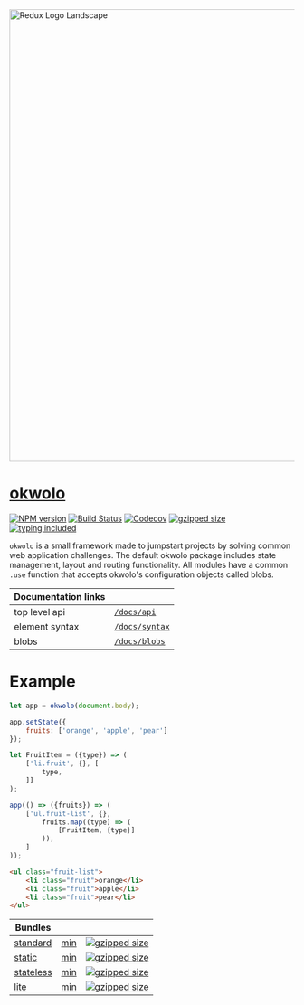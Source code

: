 <img src="https://user-images.githubusercontent.com/9319710/28757374-8e78376e-754f-11e7-84a1-7b2b2e540e56.png" alt="Redux Logo Landscape" width="800px">

# [okwolo](https://github.com/okwolo/okwolo)

[![NPM version](https://img.shields.io/npm/v/okwolo.svg)](https://www.npmjs.com/package/okwolo)
[![Build Status](https://travis-ci.org/okwolo/okwolo.svg?branch=master)](https://travis-ci.org/okwolo/okwolo)
[![Codecov](https://img.shields.io/codecov/c/github/okwolo/okwolo.svg)](https://codecov.io/gh/okwolo/okwolo)
[![gzipped size](https://img.shields.io/github/size/okwolo/okwolo/dist/standard.min.js.gz.svg)](https://github.com/okwolo/okwolo/blob/master/dist/standard.min.js.gz)
[![typing included](https://img.shields.io/badge/typings-included-brightgreen.svg)](https://github.com/okwolo/okwolo/blob/master/packages/okwolo/index.d.ts)

`okwolo` is a small framework made to jumpstart projects by solving common web application challenges. The default okwolo package includes state management, layout and routing functionality. All modules have a common `.use` function that accepts okwolo's configuration objects called blobs.

| Documentation links | |
|---|---|
| top level api | [`/docs/api`](https://github.com/okwolo/okwolo/blob/master/docs/api.md) |
| element syntax | [`/docs/syntax`](https://github.com/okwolo/okwolo/blob/master/docs/syntax.md) |
| blobs | [`/docs/blobs`](https://github.com/okwolo/okwolo/blob/master/docs/blobs.md) |

# Example

````javascript
let app = okwolo(document.body);

app.setState({
    fruits: ['orange', 'apple', 'pear']
});

let FruitItem = ({type}) => (
    ['li.fruit', {}, [
        type,
    ]]
);

app(() => ({fruits}) => (
    ['ul.fruit-list', {},
        fruits.map((type) => (
            [FruitItem, {type}]
        )),
    ]
));
````

````html
<ul class="fruit-list">
    <li class="fruit">orange</li>
    <li class="fruit">apple</li>
    <li class="fruit">pear</li>
</ul>
````

| Bundles | | |
|---|---|---|
| [standard](https://github.com/okwolo/okwolo/blob/master/dist/standard.js) | [min](https://github.com/okwolo/okwolo/blob/master/dist/standard.min.js) | [![gzipped size](https://img.shields.io/github/size/okwolo/okwolo/dist/standard.min.js.gz.svg)](https://github.com/okwolo/okwolo/blob/master/dist/standard.min.js.gz) |
| [static](https://github.com/okwolo/okwolo/blob/master/dist/static.js) | [min](https://github.com/okwolo/okwolo/blob/master/dist/static.min.js) | [![gzipped size](https://img.shields.io/github/size/okwolo/okwolo/dist/static.min.js.gz.svg)](https://github.com/okwolo/okwolo/blob/master/dist/static.min.js.gz) |
| [stateless](https://github.com/okwolo/okwolo/blob/master/dist/stateless.js) | [min](https://github.com/okwolo/okwolo/blob/master/dist/stateless.min.js) | [![gzipped size](https://img.shields.io/github/size/okwolo/okwolo/dist/stateless.min.js.gz.svg)](https://github.com/okwolo/okwolo/blob/master/dist/stateless.min.js.gz) |
| [lite](https://github.com/okwolo/okwolo/blob/master/dist/lite.js) | [min](https://github.com/okwolo/okwolo/blob/master/dist/lite.min.js) | [![gzipped size](https://img.shields.io/github/size/okwolo/okwolo/dist/lite.min.js.gz.svg)](https://github.com/okwolo/okwolo/blob/master/dist/lite.min.js.gz) |
